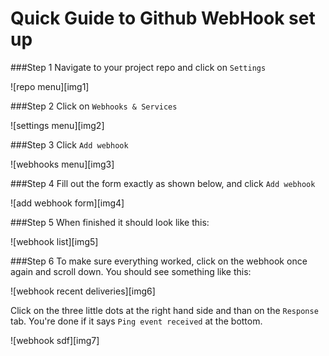 Quick Guide to Github WebHook set up
====================================

###Step 1
Navigate to your project repo and click on `Settings`

![repo menu][img1]

###Step 2
Click on `Webhooks & Services`

![settings menu][img2]

###Step 3
Click `Add webhook`

![webhooks menu][img3]

###Step 4
Fill out the form exactly as shown below, and click `Add webhook`

![add webhook form][img4]

###Step 5
When finished it should look like this:

![webhook list][img5]

###Step 6
To make sure everything worked, click on the webhook once again and scroll down. You should see something like this:

![webhook recent deliveries][img6]

Click on the three little dots at the right hand side and than on the `Response` tab. You're done if it says `Ping
event received` at the bottom.

![webhook sdf][img7]
